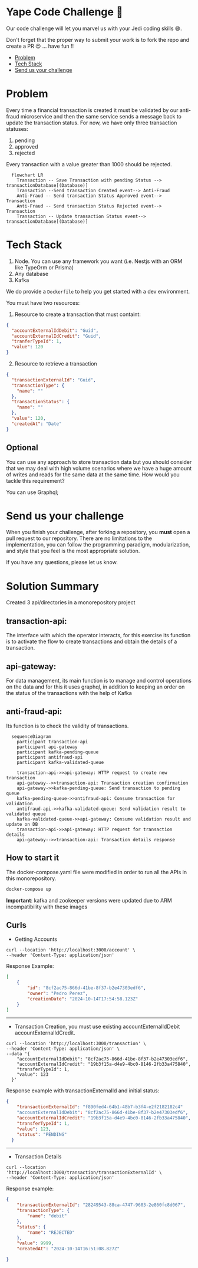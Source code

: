 # Yape Code Challenge :rocket:

Our code challenge will let you marvel us with your Jedi coding skills :smile:. 

Don't forget that the proper way to submit your work is to fork the repo and create a PR :wink: ... have fun !!

- [Problem](#problem)
- [Tech Stack](#tech_stack)
- [Send us your challenge](#send_us_your_challenge)

# Problem

Every time a financial transaction is created it must be validated by our anti-fraud microservice and then the same service sends a message back to update the transaction status.
For now, we have only three transaction statuses:

<ol>
  <li>pending</li>
  <li>approved</li>
  <li>rejected</li>  
</ol>

Every transaction with a value greater than 1000 should be rejected.

```mermaid
  flowchart LR
    Transaction -- Save Transaction with pending Status --> transactionDatabase[(Database)]
    Transaction --Send transaction Created event--> Anti-Fraud
    Anti-Fraud -- Send transaction Status Approved event--> Transaction
    Anti-Fraud -- Send transaction Status Rejected event--> Transaction
    Transaction -- Update transaction Status event--> transactionDatabase[(Database)]
```

# Tech Stack

<ol>
  <li>Node. You can use any framework you want (i.e. Nestjs with an ORM like TypeOrm or Prisma) </li>
  <li>Any database</li>
  <li>Kafka</li>    
</ol>

We do provide a `Dockerfile` to help you get started with a dev environment.

You must have two resources:

1. Resource to create a transaction that must containt:

```json
{
  "accountExternalIdDebit": "Guid",
  "accountExternalIdCredit": "Guid",
  "tranferTypeId": 1,
  "value": 120
}
```

2. Resource to retrieve a transaction

```json
{
  "transactionExternalId": "Guid",
  "transactionType": {
    "name": ""
  },
  "transactionStatus": {
    "name": ""
  },
  "value": 120,
  "createdAt": "Date"
}
```

## Optional

You can use any approach to store transaction data but you should consider that we may deal with high volume scenarios where we have a huge amount of writes and reads for the same data at the same time. How would you tackle this requirement?

You can use Graphql;

# Send us your challenge

When you finish your challenge, after forking a repository, you **must** open a pull request to our repository. There are no limitations to the implementation, you can follow the programming paradigm, modularization, and style that you feel is the most appropriate solution.

If you have any questions, please let us know.

# Solution Summary

Created 3 api/directories in a monorepository project

## transaction-api:
The interface with which the operator interacts, for this exercise its function is to activate the flow to create transactions and obtain the details of a transaction.

## api-gateway:
For data management, its main function is to manage and control operations on the data and for this it uses graphql, in addition to keeping an order on the status of the transactions with the help of Kafka

## anti-fraud-api:
Its function is to check the validity of transactions.

```mermaid
  sequenceDiagram
    participant transaction-api
    participant api-gateway
    participant kafka-pending-queue
    participant antifraud-api
    participant kafka-validated-queue

    transaction-api->>api-gateway: HTTP request to create new transaction
    api-gateway-->>transaction-api: Transaction creation confirmation
    api-gateway->>kafka-pending-queue: Send transaction to pending queue
    kafka-pending-queue->>antifraud-api: Consume transaction for validation
    antifraud-api->>kafka-validated-queue: Send validation result to validated queue
    kafka-validated-queue->>api-gateway: Consume validation result and update on DB
    transaction-api->>api-gateway: HTTP request for transaction details
    api-gateway-->>transaction-api: Transaction details response
```
## How to start it
The docker-compose.yaml file were modified in order to run all the APIs in this monorepository.
```bash
docker-compose up
```
**Important**: kafka and zookeeper versions were updated due to ARM incompatibility with these images
## Curls

- Getting Accounts
```curl
curl --location 'http://localhost:3000/account' \
--header 'Content-Type: application/json'
```
Response Example: 
```json
[
    {
        "id": "8cf2ac75-866d-41be-8f37-b2e47303edf6",
        "owner": "Pedro Perez",
        "creationDate": "2024-10-14T17:54:58.123Z"
    }
]
```
***
- Transaction Creation, you must use existing accountExternalIdDebit accountExternalIdCredit.
```curl
curl --location 'http://localhost:3000/transaction' \
--header 'Content-Type: application/json' \
--data '{
    "accountExternalIdDebit": "8cf2ac75-866d-41be-8f37-b2e47303edf6",
    "accountExternalIdCredit": "19b3f15a-d4e9-4bc0-8146-2fb33a475840",
    "transferTypeId": 1,
    "value": 123
  }'
```
Response example with transactionExternalId and initial status:
```json
{
    "transactionExternalId": "f890fed4-64b1-48b7-b3f4-e2f2182182c4"
    "accountExternalIdDebit": "8cf2ac75-866d-41be-8f37-b2e47303edf6",
    "accountExternalIdCredit": "19b3f15a-d4e9-4bc0-8146-2fb33a475840",
    "transferTypeId": 1,
    "value": 123,
    "status": "PENDING"
  }
```
***
- Transaction Details
```curl
curl --location 'http://localhost:3000/transaction/transactionExternalId' \
--header 'Content-Type: application/json'
```
Response example:
```json
{
    "transactionExternalId": "28249543-88ca-4747-9603-2e860fc8d067",
    "transactionType": {
        "name": "debit"
    },
    "status": {
        "name": "REJECTED"
    },
    "value": 9999,
    "createdAt": "2024-10-14T16:51:08.827Z"

}
```
